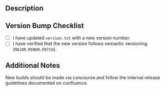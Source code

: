 ## Description
<!-- Explain what changes were made and why -->

## Version Bump Checklist
- [ ] I have updated `version.txt` with a new version number.
- [ ] I have verified that the new version follows semantic versioning (`MAJOR.MINOR.PATCH`).

## Additional Notes
New builds should be made via concourse and follow the internal release guidelines documented on confluence.